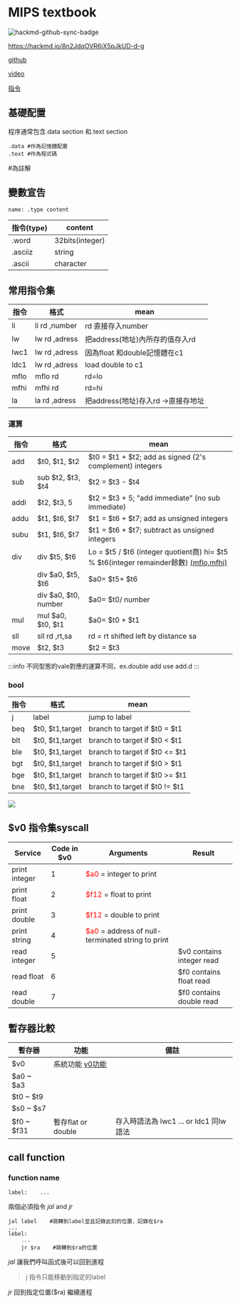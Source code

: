 # MIPS textbook

![hackmd-github-sync-badge](https://hackmd.io/8n2JdqOVR6iX5pJkUD-d-g/badge)

https://hackmd.io/8n2JdqOVR6iX5pJkUD-d-g

[github](https://github.com/EasonChen11/mips)

[video](https://www.youtube.com/playlist?list=PL5b07qlmA3P6zUdDf-o97ddfpvPFuNa5A)

[指令](https://blog.xuite.net/tzeng015/twblog/113272086-MIPS+%E6%8C%87%E4%BB%A4%E9%9B%86#)
## 基礎配置
程序通常包含.data section 和.text section
```assembly=
.data #作為記憶體配置
.text #作為程式碼
```
#為註解

## 變數宣告
```assembly=
name: .type content
```


| 指令(type) | content |
| -------- | -------- | 
| .word     | 32bits(integer) |
|.asciiz |string|
|.ascii|character|

## 常用指令集


| 指令 | 格式          | mean                               |
| ---- | ------------- | ---------------------------------- |
| li   | li rd ,number | rd 直接存入number                  |
| lw   | lw rd ,adress | 把address(地址)內所存的值存入rd    |
| lwc1 | lw rd ,adress | 因為float 和double記憶體在c1       |
| ldc1 | lw rd ,adress | load double to c1                  |
| mflo | mflo rd       | rd=lo                              |
| mfhi     |  mfhi rd             |   rd=hi                                 |
| la   | la rd ,adress | 把address(地址)存入rd ->直接存地址 |


### 運算
| 指令 | 格式                    | mean                                                                                                                                              |
| ---- | ----------------------- | ------------------------------------------------------------------------------------------------------------------------------------------------- |
| add  | $t0,    $t1,    $t2     | $t0 = $t1 + $t2;   add as signed (2's complement) integers                                                                                        |
| sub  | sub $t2,    $t3,    $t4 | $t2 = $t3 - $t4                                                                                                                                   |
| addi | $t2,    $t3, 5          | $t2 = $t3 + 5;   "add immediate" (no sub immediate)                                                                                               |
| addu | $t1,    $t6,    $t7     | $t1 = $t6 + $t7;   add as unsigned integers                                                                                                       |
| subu | $t1,    $t6,    $t7     | $t1 = $t6 + $t7;   subtract as unsigned integers                                                                                                  |
| div  | div $t5,    $t6         | Lo = $t5 / $t6   (integer quotient商)    hi=    $t5 %    $t6(integer remainder餘數) [(mflo,mfhi)](#%E5%B8%B8%E7%94%A8%E6%8C%87%E4%BB%A4%E9%9B%86) |
|      | div $a0,    $t5,    $t6 | $a0=    $t5+    $t6                                                                                                                               |
|      | div $a0, $t0, number    | $a0=    $t0/    number                                                                                                                            |
| mul  | mul $a0,    $t0,    $t1 | $a0=    $t0    +    $t1                                                                                                                           |
| sll  | sll rd ,rt,sa           | rd = rt shifted left by distance sa                                                                                                               |
| move | $t2,    $t3             | $t2 = $t3                                                                                                                                         |
:::info
不同型態的vale對應的運算不同，ex.double add use add.d
:::

### bool
| 指令 | 格式            | mean                                                       |
| ---- | --------------- | ---------------------------------------------------------- |
| j    | label           | jump to label                                              |
| beq  | $t0,    $t1,target  | branch to target if  $t0 = $t1                             |
| blt  | $t0,    $t1,target  | branch to target if  $t0 < $t1                             |
| ble  | $t0,    $t1,target  | branch to target if  $t0 <= $t1                            |
| bgt  | $t0,    $t1,target  | branch to target if  $t0 > $t1                             |
| bge  | $t0,    $t1,target  | branch to target if  $t0 >= $t1                            |
| bne  | $t0,    $t1,target  | branch to target if  $t0 != $t1                            |


![](https://i.imgur.com/X63w1xc.png)
		

## $v0 指令集syscall
| Service       | Code in $v0 | Arguments                                                                  | Result                    |
| ------------- | ----------- | -------------------------------------------------------------------------- | ------------------------- |
| print integer | 1           | <font color="#f00">$a0</font> = integer to print                           |                           |
| print float   | 2           | <font color="#f00">$f12</font> = float to print                            |                           |
| print double  | 3           | <font color="#f00">$f12</font> = double to print                           |                           |
| print string  | 4           | <font color="#f00">$a0</font> = address of null-terminated string to print |                           |
| read integer  | 5           |                                                                            | $v0 contains integer read |
| read float    | 6           |                                                                            | $f0 contains float read   |
| read double   | 7           |                                                                            | $f0 contains double read  |

## 暫存器比較


| 暫存器     | 功能                                                                                                   | 備註                           |
| ---------- | ------------------------------------------------------------------------------------------------------ | ------------------------------ |
| $v0        | 系統功能 [v0功能](#v0-%E6%8C%87%E4%BB%A4%E9%9B%86syscall) |                                |
| $a0 ~ $a3  |                                                                                                        |                                |
| $t0 ~ $t9  |                                                                                                        |                                |
| $s0 ~ $s7  |                                                                                                        |                                |
| $f0 ~ $f31 | 暫存flat or double                                                                                     | 存入時語法為 lwc1 ...  or ldc1 同lw語法 |

## call function
### function name
```assembly=
label:    ...
```
兩個必須指令
$jal$ and $jr$
```assembly=
jal label    #跳轉到label並且記錄此刻的位置，記錄在$ra
...
lebel:
    ...
    jr $ra    #跳轉到$ra的位置
```
$jal$ 讓我們呼叫函式後可以回到進程
>j 指令只能移動到指定的label

$jr$ 回到指定位置($ra) 繼續進程